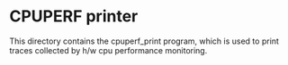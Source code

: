 # CPUPERF printer

This directory contains the cpuperf_print program, which is used to
print traces collected by h/w cpu performance monitoring.
